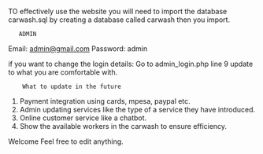 TO effectively use the website you will need to import the database
 carwash.sql by creating a database called carwash then you import.


       ADMIN
 Email: admin@gmail.com
 Password: admin

 if you want to change the login details:
     Go to admin_login.php line 9 update to what you are comfortable with.


        What to update in the future
1. Payment integration using cards, mpesa, paypal etc.
2. Admin updating services like the type of a service they have introduced.
3. Online customer service like a chatbot.
4. Show the available workers in the carwash to ensure efficiency.

Welcome Feel free to edit anything.
